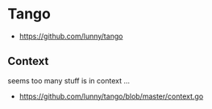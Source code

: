 # Tango

- https://github.com/lunny/tango

## Context

seems too many stuff is in context ...

- https://github.com/lunny/tango/blob/master/context.go
